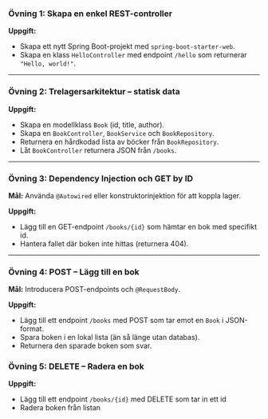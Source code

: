 

###  **Övning 1: Skapa en enkel REST-controller**


**Uppgift:**
- Skapa ett nytt Spring Boot-projekt med `spring-boot-starter-web`.
- Skapa en klass `HelloController` med endpoint `/hello` som returnerar `"Hello, world!"`.

---

###  **Övning 2: Trelagersarkitektur – statisk data**


**Uppgift:**
- Skapa en modellklass `Book` (id, title, author).
- Skapa en `BookController`, `BookService` och `BookRepository`.
- Returnera en hårdkodad lista av böcker från `BookRepository`.
- Låt `BookController` returnera JSON från `/books`.

---

###  **Övning 3: Dependency Injection och GET by ID**
**Mål:** Använda `@Autowired` eller konstruktorinjektion för att koppla lager.

**Uppgift:**
- Lägg till en GET-endpoint `/books/{id}` som hämtar en bok med specifikt id.
- Hantera fallet där boken inte hittas (returnera 404).

---

###  **Övning 4: POST – Lägg till en bok**
**Mål:** Introducera POST-endpoints och `@RequestBody`.

**Uppgift:**
- Lägg till ett endpoint `/books` med POST som tar emot en `Book` i JSON-format.
- Spara boken i en lokal lista (än så länge utan databas).
- Returnera den sparade boken som svar.

###  **Övning 5: DELETE – Radera en bok**

**Uppgift:**
- Lägg till ett endpoint `/books/{id}` med DELETE som tar in ett id
- Radera boken från listan 

